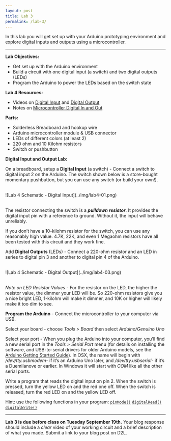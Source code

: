 ```yaml
---
layout: post
title: Lab 3
permalink: /lab-3/
---
```


In this lab you will get set up with your Arduino prototyping environment and explore digital inputs and outputs using a microcontroller.

<hr>

<span class="underlined">**Lab Objectives:**</span>

+ Get set up with the Arduino environment
+ Build a circuit with one digital input (a switch) and two digital outputs (LEDs)
+ Program the Arduino to power the LEDs based on the switch state

<span class="underlined">**Lab 4 Resources:**</span>

+ Videos on [Digital Input](https://vimeo.com/86548673) and [Digital Output](https://vimeo.com/86534049)
+ Notes on [Microcontroller Digital In and Out](https://itp.nyu.edu/physcomp/lessons/microcontrollers/digital-input-output/)

<span class="underlined">**Parts:**</span>

+ Solderless Breadboard and hookup wire
+ Arduino microcontroller module & USB connector
+ LEDs of different colors (at least 2)
+ 220 ohm and 10 Kilohm resistors
+ Switch or pushbutton

<span class="underlined">**Digital Input and Output Lab:**</span>

On a breadboard, setup a **Digital Input** (a switch) - Connect a switch to digital input 2 on the Arduino. The switch shown below is a store-bought momentary pushbutton, but you can use any switch (or build your own!).

<br>
![Lab 4 Schematic - Digital Input](../img/lab4-01.png)
<br><br>

The resistor connecting the switch is a ***pulldown resistor***. It provides the digital input pin with a reference to ground. Without it, the input will behave unreliably.

If you don’t have a 10-kilohm resistor for the switch, you can use any reasonably high value. 4.7K, 22K, and even 1 Megaohm resistors have all been tested with this circuit and they work fine.

Add **Digital Outputs** (LEDs) - Connect a 220-ohm resistor and an LED in series to digital pin 3 and another to digital pin 4 of the Arduino.

<br>
![Lab 4 Schematic - Digital Output](../img/lab4-03.png)
<br><br>

*Note on LED Resistor Values* - For the resistor on the LED, the higher the resistor value, the dimmer your LED will be. So 220-ohm resistors give you a nice bright LED, 1-kilohm will make it dimmer, and 10K or higher will likely make it too dim to see.

**Program the Arduino** - Connect the microcontroller to your computer via USB.

Select your board - choose *Tools > Board* then select *Arduino/Genuino Uno*

Select your port - When you plug the Arduino into your computer, you’ll find a new serial port in the *Tools > Serial Port* menu (for details on installing the software, and USB-to-serial drivers for older Arduino models, see the [Arduino Getting Started Guide](https://www.arduino.cc/en/Guide/HomePage)). In OSX, the name will begin with */dev/tty.usbmodem-* if it’s an Arduino Uno later, and */dev/tty.usbserial-* if it’s a Duemilanove or earlier. In Windows it will start with *COM* like all the other serial ports.

Write a program that reads the digital input on pin 2. When the switch is pressed, turn the yellow LED on and the red one off. When the switch is released, turn the red LED on and the yellow LED off.

Hint: use the following functions in your program:
[`pinMode()`](https://www.arduino.cc/en/Reference/PinMode)
[`digitalRead()`](https://www.arduino.cc/en/Reference/DigitalRead)
[`digitalWrite()`](https://www.arduino.cc/en/Reference/DigitalWrite)

<hr>

**Lab 3 is due before class on Tuesday September 19th.** Your blog response should include a *clear* video of your working circuit and a brief description of what you made. Submit a link to your blog post on D2L.
